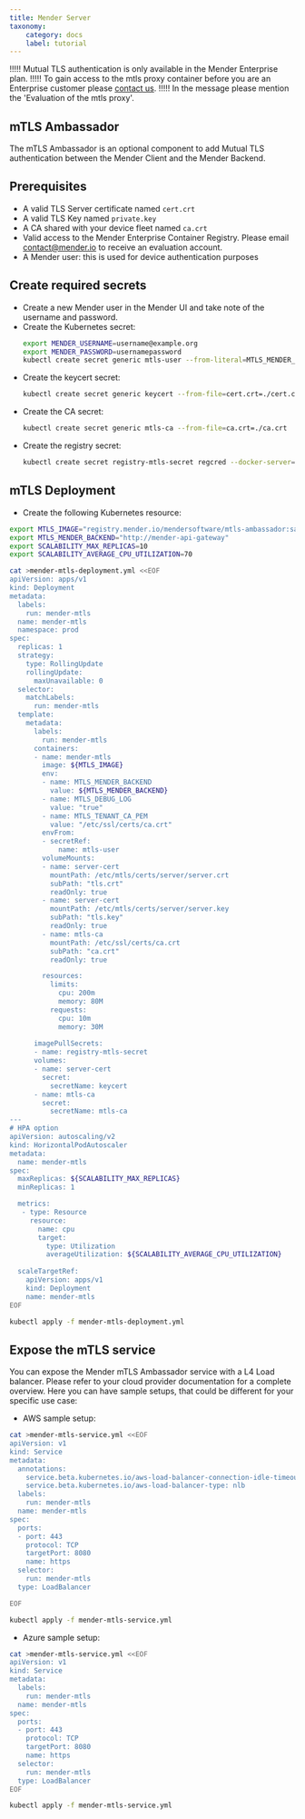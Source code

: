 ```yaml
---
title: Mender Server
taxonomy:
    category: docs
    label: tutorial
---
```



!!!!! Mutual TLS authentication is only available in the Mender Enterprise plan.
!!!!! To gain access to the mtls proxy container before you are an Enterprise customer please [contact us](https://mender.io/contact-us). 
!!!!! In the message please mention the 'Evaluation of the mtls proxy'.

## mTLS Ambassador
The mTLS Ambassador is an optional component to add Mutual TLS authentication between the Mender Client and the Mender Backend.

## Prerequisites
* A valid TLS Server certificate named `cert.crt`
* A valid TLS Key named `private.key`
* A CA shared with your device fleet named `ca.crt`
* Valid access to the Mender Enterprise Container Registry. Please email contact@mender.io to receive an evaluation account.
* A Mender user: this is used for device authentication purposes

## Create required secrets
* Create a new Mender user in the Mender UI and take note of the username and password.
* Create the Kubernetes secret:
  ```bash
  export MENDER_USERNAME=username@example.org
  export MENDER_PASSWORD=usernamepassword
  kubectl create secret generic mtls-user --from-literal=MTLS_MENDER_USER=${MENDER_USERNAME} --from-literal=MTLS_MENDER_PASS=${MENDER_PASSWORD}
  ```
* Create the keycert secret:
  ```bash
  kubectl create secret generic keycert --from-file=cert.crt=./cert.crt --from-file=private.key=./private.key
  ```
* Create the CA secret:
  ```bash
  kubectl create secret generic mtls-ca --from-file=ca.crt=./ca.crt
  ```
* Create the registry secret:
  ```bash
  kubectl create secret registry-mtls-secret regcred --docker-server=registry.mender.io --docker-username=<your-name> --docker-password=<your-pword>
  ```

## mTLS Deployment
* Create the following Kubernetes resource:
<!--AUTOVERSION: "MTLS_IMAGE=\"registry.mender.io/mendersoftware/mtls-ambassador:saas-v%\""/ignore -->
```bash
export MTLS_IMAGE="registry.mender.io/mendersoftware/mtls-ambassador:saas-v2023.06.20"
export MTLS_MENDER_BACKEND="http://mender-api-gateway"
export SCALABILITY_MAX_REPLICAS=10
export SCALABILITY_AVERAGE_CPU_UTILIZATION=70

cat >mender-mtls-deployment.yml <<EOF
apiVersion: apps/v1
kind: Deployment
metadata:
  labels:
    run: mender-mtls
  name: mender-mtls
  namespace: prod
spec:
  replicas: 1
  strategy:
    type: RollingUpdate
    rollingUpdate:
      maxUnavailable: 0
  selector:
    matchLabels:
      run: mender-mtls
  template:
    metadata:
      labels:
        run: mender-mtls
      containers:
      - name: mender-mtls
        image: ${MTLS_IMAGE}
        env:
        - name: MTLS_MENDER_BACKEND
          value: ${MTLS_MENDER_BACKEND}
        - name: MTLS_DEBUG_LOG
          value: "true"
        - name: MTLS_TENANT_CA_PEM
          value: "/etc/ssl/certs/ca.crt"
        envFrom:
        - secretRef:
            name: mtls-user
        volumeMounts:
        - name: server-cert
          mountPath: /etc/mtls/certs/server/server.crt
          subPath: "tls.crt"
          readOnly: true
        - name: server-cert
          mountPath: /etc/mtls/certs/server/server.key
          subPath: "tls.key"
          readOnly: true
        - name: mtls-ca
          mountPath: /etc/ssl/certs/ca.crt
          subPath: "ca.crt"
          readOnly: true

        resources:
          limits:
            cpu: 200m
            memory: 80M
          requests:
            cpu: 10m
            memory: 30M
         
      imagePullSecrets:
      - name: registry-mtls-secret
      volumes:
      - name: server-cert
        secret:
          secretName: keycert
      - name: mtls-ca
        secret:
          secretName: mtls-ca
---
# HPA option
apiVersion: autoscaling/v2
kind: HorizontalPodAutoscaler
metadata:
  name: mender-mtls
spec:
  maxReplicas: ${SCALABILITY_MAX_REPLICAS}
  minReplicas: 1

  metrics:
   - type: Resource
     resource:
       name: cpu
       target:
         type: Utilization
         averageUtilization: ${SCALABILITY_AVERAGE_CPU_UTILIZATION}
 
  scaleTargetRef:
    apiVersion: apps/v1
    kind: Deployment
    name: mender-mtls
EOF

kubectl apply -f mender-mtls-deployment.yml
```

## Expose the mTLS service
You can expose the Mender mTLS Ambassador service with a L4 Load balancer. Please
refer to your cloud provider documentation for a complete overview.
Here you can have sample setups, that could be different for your specific use case:

* AWS sample setup:
```bash
cat >mender-mtls-service.yml <<EOF
apiVersion: v1
kind: Service
metadata:
  annotations:
    service.beta.kubernetes.io/aws-load-balancer-connection-idle-timeout: "600"
    service.beta.kubernetes.io/aws-load-balancer-type: nlb
  labels:
    run: mender-mtls
  name: mender-mtls
spec:
  ports:
  - port: 443
    protocol: TCP
    targetPort: 8080
    name: https
  selector:
    run: mender-mtls
  type: LoadBalancer

EOF

kubectl apply -f mender-mtls-service.yml
```

* Azure sample setup:
```bash
cat >mender-mtls-service.yml <<EOF
apiVersion: v1
kind: Service
metadata:
  labels:
    run: mender-mtls
  name: mender-mtls
spec:
  ports:
  - port: 443
    protocol: TCP
    targetPort: 8080
    name: https
  selector:
    run: mender-mtls
  type: LoadBalancer
EOF

kubectl apply -f mender-mtls-service.yml
```
